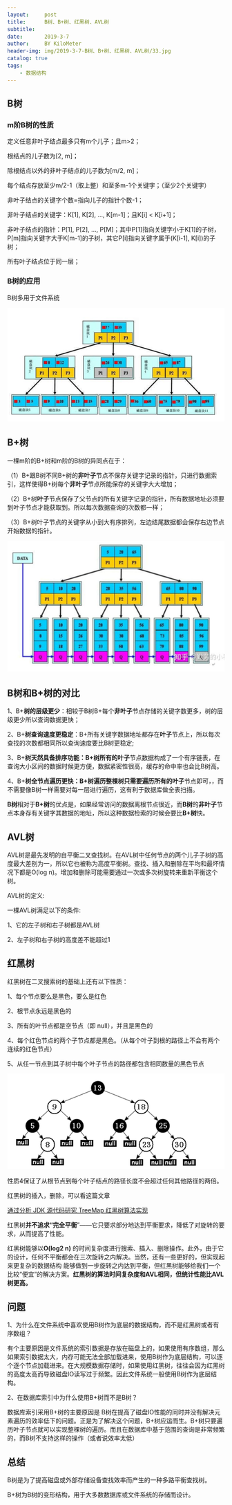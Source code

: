 ```yaml
---
layout:     post
title:      B树、B+树、红黑树、AVL树
subtitle:   
date:       2019-3-7
author:     BY KiloMeter
header-img: img/2019-3-7-B树、B+树、红黑树、AVL树/33.jpg
catalog: true
tags:
    - 数据结构
---
```



## B树

### m阶B树的性质

定义任意非叶子结点最多只有m个儿子；且m>2；

根结点的儿子数为[2, m]；

除根结点以外的非叶子结点的儿子数为[m/2, m]；

每个结点存放至少m/2-1（取上整）和至多m-1个关键字；（至少2个关键字）

非叶子结点的关键字个数=指向儿子的指针个数-1；

非叶子结点的关键字：K[1], K[2], …, K[m-1]；且K[i] < K[i+1]；

非叶子结点的指针：P[1], P[2], …, P[M]；其中P[1]指向关键字小于K[1]的子树，P[m]指向关键字大于K[m-1]的子树，其它P[i]指向关键字属于(K[i-1], K[i])的子树；

所有叶子结点位于同一层；

### B树的应用

B树多用于文件系统

![](/img/2019-3-7-B树、B+树、红黑树、AVL树/B树.PNG)

## B+树

一棵m阶的B+树和m阶的B树的异同点在于：

（1）B+跟B树不同B+树的**非叶子**节点不保存关键字记录的指针，只进行数据索引，这样使得B+树每个**非叶子**节点所能保存的关键字大大增加；

（2）B+树**叶子**节点保存了父节点的所有关键字记录的指针，所有数据地址必须要到叶子节点才能获取到。所以每次数据查询的次数都一样；

（3）B+树叶子节点的关键字从小到大有序排列，左边结尾数据都会保存右边节点开始数据的指针。

![](/img/2019-3-7-B树、B+树、红黑树、AVL树/B+树.PNG)

## B树和B+树的对比

1、B+**树的层级更少**：相较于B树B+每个**非叶子**节点存储的关键字数更多，树的层级更少所以查询数据更快；

2、B+**树查询速度更稳定**：B+所有关键字数据地址都存在**叶子**节点上，所以每次查找的次数都相同所以查询速度要比B树更稳定;

3、B+**树天然具备排序功能：**B+树所有的**叶子**节点数据构成了一个有序链表，在查询大小区间的数据时候更方便，数据紧密性很高，缓存的命中率也会比B树高。

4、B+**树全节点遍历更快：**B+树遍历整棵树只需要遍历所有的**叶子**节点即可，，而不需要像B树一样需要对每一层进行遍历，这有利于数据库做全表扫描。

**B树**相对于**B+树**的优点是，如果经常访问的数据离根节点很近，而**B树**的**非叶子**节点本身存有关键字其数据的地址，所以这种数据检索的时候会要比**B+树**快。

## AVL树

AVL树是最先发明的自平衡二叉查找树。在AVL树中任何节点的两个儿子子树的高度最大差别为一，所以它也被称为高度平衡树。查找、插入和删除在平均和最坏情况下都是O(log n)。增加和删除可能需要通过一次或多次树旋转来重新平衡这个树。

AVL树的定义:

一棵AVL树满足以下的条件:

1、它的左子树和右子树都是AVL树

2、左子树和右子树的高度差不能超过1

## 红黑树

红黑树在二叉搜索树的基础上还有以下性质：

1、每个节点要么是黑色，要么是红色

2、根节点永远是黑色的

3、所有的叶节点都是空节点（即 null），并且是黑色的

4、每个红色节点的两个子节点都是黑色。（从每个叶子到根的路径上不会有两个连续的红色节点）

5、从任一节点到其子树中每个叶子节点的路径都包含相同数量的黑色节点

![](/img/2019-3-7-B树、B+树、红黑树、AVL树/Java红黑树.png)

性质4保证了从根节点到每个叶子结点的路径长度不会超过任何其他路径的两倍。

红黑树的插入，删除，可以看这篇文章

[通过分析 JDK 源代码研究 TreeMap 红黑树算法实现](https://www.ibm.com/developerworks/cn/java/j-lo-tree/index.html?ca=drs-)

红黑树**并不追求“完全平衡**”——它只要求部分地达到平衡要求，降低了对旋转的要求，从而提高了性能。

红黑树能够以**O(log2 n)** 的时间复杂度进行搜索、插入、删除操作。此外，由于它的设计，任何不平衡都会在三次旋转之内解决。当然，还有一些更好的，但实现起来更复杂的数据结构 能够做到一步旋转之内达到平衡，但红黑树能够给我们一个比较“便宜”的解决方案。**红黑树的算法时间复杂度和AVL相同，但统计性能比AVL树更高。**

## 问题

1、为什么在文件系统中喜欢使用B树作为底层的数据结构，而不是红黑树或者有序数组？

有个主要原因是文件系统的索引数据是存放在磁盘上的，如果使用有序数组，那么如果索引数据太大，内存可能无法全部加载进来，使用B树作为底层结构，可以逐个逐个节点加载进来。在大规模数据存储时，如果使用红黑树，往往会因为红黑树的高度太高而导致磁盘IO读写过于频繁。因此文件系统一般使用B树作为底层结构。

2、在数据库索引中为什么使用B+树而不是B树？

数据库索引采用B+树的主要原因是 B树在提高了磁盘IO性能的同时并没有解决元素遍历的效率低下的问题。正是为了解决这个问题，B+树应运而生。B+树只要遍历叶子节点就可以实现整棵树的遍历。而且在数据库中基于范围的查询是非常频繁的，而B树不支持这样的操作（或者说效率太低）

## 总结

B树是为了提高磁盘或外部存储设备查找效率而产生的一种多路平衡查找树。

B+树为B树的变形结构，用于大多数数据库或文件系统的存储而设计。

